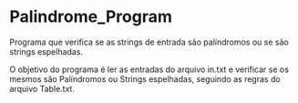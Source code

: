 # Palindrome_Program
Programa que verifica se as strings de entrada são palíndromos ou se são strings espelhadas.


O objetivo do programa é ler as entradas do arquivo in.txt e verificar se os mesmos são Palíndromos ou Strings espelhadas, seguindo as regras do arquivo Table.txt.
